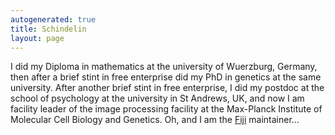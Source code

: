 ```yaml
---
autogenerated: true
title: Schindelin
layout: page
---
```


I did my Diploma in mathematics at the university of Wuerzburg, Germany,
then after a brief stint in free enterprise did my PhD in genetics at
the same university. After another brief stint in free enterprise, I did
my postdoc at the school of psychology at the university in St Andrews,
UK, and now I am facility leader of the image processing facility at the
Max-Planck Institute of Molecular Cell Biology and Genetics. Oh, and I
am the [Fiji](http://pacific.mpi-cbg.de/) maintainer...
